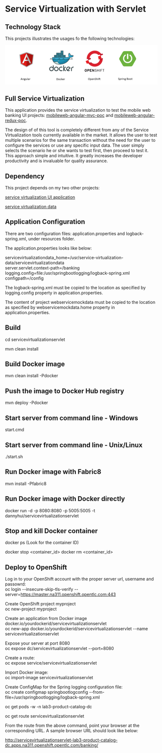 # Service Virtualization with Servlet

## Technology Stack
This projects illustrates the usages fo the following technologies:

![Angular](images/webservice-mock-server-springboot.png)



## Full Service Virtualization
This application provides the service virtualization to test the mobile web banking UI projects:
[mobileweb-angular-mvc-poc](https://github.com/dhui808/mobileweb-angular-mvc-poc)
and [mobileweb-angular-redux-poc](https://github.com/dhui808/mobileweb-angular-redux-poc).

The design of of this tool is completely different from any of the Service Virtualization tools currently 
available in the market. It allows the user to test multiple scenarios for the same transaction without 
the need for the user to configure the services or use any specific input data. The user simply selects 
the scenario he or she wants to test first, then proceed to test it.  This approach simple and intuitive.
It greatly increases the developer productivity and is invaluable for quality assurance.

## Dependency

This project depends on my two other projects:

[service virtualization UI application](https://github.com/dhui808/service-virtualization-ui)

[service virtualization data](https://github.com/dhui808/service-virtualization-data)

## Application Configuration
There are two configuration files: application.properties and logback-spring.xml, under resources folder.

The application.properties looks like below:

servicevirtualizationdata_home=/usr/service-virtualization-data/servicevirtualizationdata\
server.servlet.context-path=/banking\
logging.config=file:/usr/springbootlogging/logback-spring.xml\
configpath=/config

The logback-spring.xml must be copied to the location as specified by logging.config property in application.properties.

The content of project webservicemockdata must be copied to the location as specified by webservicemockdata.home property
in application.properties.

## Build
cd servicevirtualizationservlet

mvn clean install

## Build Docker image
mvn clean install -Pdocker

## Push the image to Docker Hub registry
mvn deploy -Pdocker

## Start server from command line - Windows
start.cmd

## Start server from command line - Unix/Linux
./start.sh

## Run Docker image with Fabric8
mvn install -Pfabric8

## Run Docker image with Docker directly
docker run -d -p 8080:8080 -p 5005:5005 -t dannyhui/servicevirtualizationservlet

## Stop and kill Docker container
docker ps
(Look for the container ID)

docker stop <container_id>
docker rm <container_id>

## Deploy to OpenShift
Log in to your OpenShift account with the proper server url, username and passowrd:\
oc login --insecure-skip-tls-verify --server=https://master.na311.openshift.opentlc.com:443 

Create OpenShift project myproject\
oc new-project myproject

Create an application from Docker image docker.io/yourdockerid/servicevirtualizationservlet\
oc new-app docker.io/yourdockerid/servicevirtualizationservlet --name servicevirtualizationservlet

Expose your server at port 8080\
oc expose dc/servicevirtualizationservlet --port=8080

Create a route:\
oc expose service/servicevirtualizationservlet

Import Docker image:\
oc import-image servicevirtualizationservlet

Create ConfigMap for the Spring logging configuration file:\
oc create configmap springbootlogconfig --from-file=/usr/springbootlogging/logback-spring.xml

oc get pods -w -n lab3-product-catalog-dc

oc get route servicevirtualizationservlet

From the route from the above command, point your browser at the corresponding URL. A sample browser URL should look like below:

http://servicevirtualizationservlet-lab3-product-catalog-dc.apps.na311.openshift.opentlc.com/banking/
 
